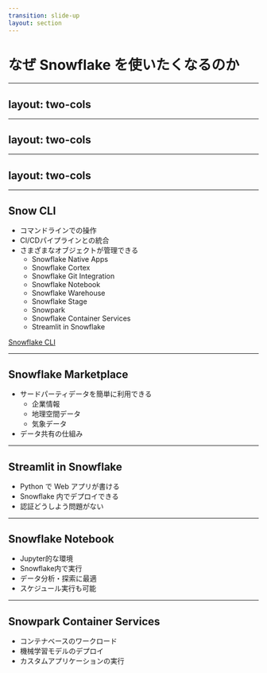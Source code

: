 ```yaml
---
transition: slide-up
layout: section
---
```


# なぜ Snowflake を使いたくなるのか

---
layout: two-cols
---

<template v-slot:default>

## Snowflake と AWS の関係

- Snowflake は AWS, Azure, Google Cloud のマルチクラウド対応
- AWS は Snowflake のカンファレンスにスポンサーとして参加
- Snowflake は AWS のサービスと連携可能

</template>
<template v-slot:right>

<img src="/swtt-overview.png" alt="Snowflake World Tour Tokyo 2024" class="w-96 ml-4">
<img src="/swtt-double-black-diamond.png" alt="Snowflake World Tour Tokyo 2024 Sponsors" class="w-96 ml-4">

</template>

<style>
h2 {
    margin-bottom: 1rem;
}
</style>

---
layout: two-cols
---

<template v-slot:default>
<img src="/db-ranking.png" alt="DB Engine Ranking" class="w-84" />
</template>
<template v-slot:right>
<img src="/db-ranking-chart.png" alt="DB Engine Ranking Chart" class="w-84" />
</template>


---
layout: two-cols
---

<template v-slot:default>

## 単一プラットフォーム

- プラットフォーム
- アナリティクス
- AI
- データエンジニアリング
- アプリケーションとコラボレーション

すべてが一つのプラットフォームで完結

</template>

<template v-slot:right>

<img src="/data-ai-platform.png" alt="Data & AI Platform" class="w-128">

</template>

<style>
h2 {
    margin-bottom: 1rem;
}
</style>

---

## Snow CLI

- コマンドラインでの操作
- CI/CDパイプラインとの統合
- さまざまなオブジェクトが管理できる
    - Snowflake Native Apps
    - Snowflake Cortex
    - Snowflake Git Integration
    - Snowflake Notebook
    - Snowflake Warehouse
    - Snowflake Stage
    - Snowpark
    - Snowflake Container Services
    - Streamlit in Snowflake

<a href="Snowflake CLI" target="_blank">Snowflake CLI</a>

<style>
h2 {
    margin-bottom: 1rem;
}
</style>

---

## Snowflake Marketplace

- サードパーティデータを簡単に利用できる
    - 企業情報
    - 地理空間データ
    - 気象データ
- データ共有の仕組み

<style>
h2 {
    margin-bottom: 1rem;
}
</style>


---

## Streamlit in Snowflake

- Python で Web アプリが書ける
- Snowflake 内でデプロイできる
- 認証どうしよう問題がない

<style>
h2 {
    margin-bottom: 1rem;
}
</style>

---

## Snowflake Notebook

- Jupyter的な環境
- Snowflake内で実行
- データ分析・探索に最適
- スケジュール実行も可能

<style>
h2 {
    margin-bottom: 1rem;
}
</style>

---

## Snowpark Container Services

- コンテナベースのワークロード
- 機械学習モデルのデプロイ
- カスタムアプリケーションの実行

<style>
h2 {
    margin-bottom: 1rem;
}
</style>
